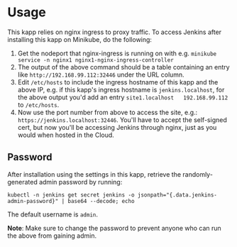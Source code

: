 # Usage
This kapp relies on nginx ingress to proxy traffic. To access Jenkins after installing this kapp on Minikube, do the following:

  1. Get the nodeport that nginx-ingress is running on with e.g. `minikube service -n nginx1 nginx1-nginx-ingress-controller`
  1. The output of the above command should be a table containing an entry like `http://192.168.99.112:32446` under the URL column.
  1. Edit `/etc/hosts` to include the ingress hostname of this kapp and the above IP, e.g. if this kapp's ingress hostname is `jenkins.localhost`, for the above output you'd add an entry `site1.localhost   192.168.99.112` to `/etc/hosts`.
  1. Now use the port number from above to access the site, e.g.: `https://jenkins.localhost:32446`. You'll have to accept the self-signed cert, but now you'll be accessing Jenkins through nginx, just as you would when hosted in the Cloud.

## Password
After installation using the settings in this kapp, retrieve the 
randomly-generated admin password by running:
```
kubectl -n jenkins get secret jenkins -o jsonpath="{.data.jenkins-admin-password}" | base64 --decode; echo
```
The default username is `admin`.

**Note**: Make sure to change the password to prevent anyone who can run the 
above from gaining admin.

